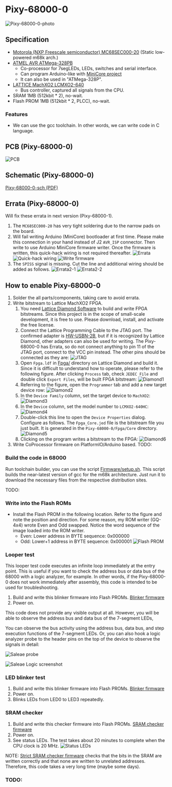 # Pixy-68000-0

![Pixy-68000-0-photo](Images/Pixy-68000-0-photo.jpg)

## Specification

* [Motorola (NXP Freescale semiconductor) MC68SEC000-20](https://www.nxp.com/docs/en/product-brief/MC68SEC000.pdf) (Static low-powered m68k arch.)
* [ATMEL AVR ATMega-328PB](https://www.microchip.com/en-us/product/atmega328p)
  * Co-processor for 7segLEDs, LEDs, switches and serial interface.
  * Can program Arduino-like with [MiniCore project](https://github.com/MCUdude/MiniCore)
  * It can also be used in "ATMega-328P".
* [LATTICE MachXO2 LCMXO2-640](https://www.latticesemi.com/products/fpgaandcpld/machxo2)
  * Bus controller, captured all signals from the CPU.
* SRAM 1MB (512kbit * 2), no-wait.
* Flash PROM 1MB (512kbit * 2, PLCC), no-wait.

### Features

* We can use the gcc toolchain. In other words, we can write code in C language.


## PCB (Pixy-68000-0)

![PCB](Images/Pixy-68000-0-pcb.png)

## Schematic (Pixy-68000-0)

[Pixy-68000-0-sch (PDF)](Images/Pixy-68000-0-sch.pdf)

## Errata (Pixy-68000-0)

Will fix these errata in next version (Pixy-68000-1).

1. The `MC68SEC000-20` has very tight soldering due to the narrow pads on the board.
2. Will fail writing Arduino (MiniCore) bootloader at first time.
   Please make this connection in your hand instead of J2 `AVR_ISP` connector.
   Then write to use Arduino MiniCore firmware writer.
   Once the firmware is written, this quick-hack wiring is not required thereafter.
   ![Errata](Images/Pixy-68000-0-errata.png)
   ![Quick-hack wiring](Images/Pixy-68000-0-errata-photo.jpg)
   ![Write firmware](Images/Pixy-68000-0-write-firmware.png)
3. The `SPISS` signal is missing.
   Cut the line and additional wiring should be added as follows.
   ![Errata2-1](Images/Pixy-68000-0-errata2-photo1.jpg)
   ![Errata2-2](Images/Pixy-68000-0-errata2-photo2.jpg)

## How to enable Pixy-68000-0

1. Solder the all parts/components, taking care to avoid errata.
2. Write bitstream to Lattice MachXO2 FPGA.
   1. You need [Lattice Diamond Software](https://www.latticesemi.com/latticediamond) to build and write FPGA bitstreams.
      Since this project is in the scope of small-scale development, it is free to use. Please download, install, and activate the free license.
   2. Connect the Lattice Programming Cable to the JTAG port.
      The confirmed adapter is [HW-USBN-2B](https://www.latticesemi.com/en/Products/DevelopmentBoardsAndKits/ProgrammingCablesforPCs),
      but if it is recognized by Lattice Diamond, other adapters can also be used for writing.
      The Pixy-68000-0 has Errata, so do not connect anything to pin 11 of the JTAG port, connect to the VCC pin instead.
      The other pins should be connected as they are:
      ![JTAG](Images/Pixy-68000-0-jtag.jpg)
   3. Open `Fpga.ldf` in [Fpga/](Fpga/) directory on Lattice Diamond and build it.
      Since it is difficult to understand how to operate, please refer to the following figure.
      After clicking `Process` tab, check `JEDEC File` and double click `Export Files`, will be built FPGA bitstream:
      ![Diamond1](Images/Diamond1.png)
   4. Referring to the figure, open the `Programmer` tab and add a new target device row:
      ![Diamond2](Images/Diamond2.png)
   5. In the `Device Family` column, set the target device to `MachXO2`:
      ![Diamond3](Images/Diamond3.png)
   6. In the `Device` column, set the model number to `LCMXO2-640HC`:
      ![Diamond4](Images/Diamond4.png)
   7. Double-click this line to open the `Device Properties` dialog. Configure as follows.
      The `Fpga_Core.jed` file is the bitstream file you just built. It is generated in the `Pixy-68000-0/Fpga/Core` directory.
      ![Diamond5](Images/Diamond5.png)
   8. Clicking on the program writes a bitstream to the FPGA:
      ![Diamond6](Images/Diamond6.png)
3. Write CoProcessor firmware on PlatformIO/Arduino based.
   TODO:

### Build the code in 68000

Run toolchain builder, you can use the script [Firmware/setup.sh](Firmware/setup.sh).
This script builds the near-latest version of gcc for the m68k architecture.
Just run it to download the necessary files from the respective distribution sites.

TODO:

### Write into the Flash ROMs

* Install the Flash PROM in the following location. Refer to the figure and note the position and direction.
  For some reason, my ROM writer (GQ-4x4) wrote Even and Odd swapped.
  Notice the word sequence of the image loaded into the ROM writer.
  * Even: Lower address in BYTE sequence: 0x000000
  * Odd: Lower+1 address in BYTE sequence: 0x000001
  ![Flash PROM](Images/Pixy-68000-0-flash.jpg)

### Looper test

This looper test code executes an infinite loop immediately at the entry point.
This is useful if you want to check the address bus or data bus of the 68000 with a logic analyzer, for example.
In other words, if the Pixy-68000-0 does not work immediately after assembly, this code is intended to be used for troubleshooting.

1. Build and write this blinker firmware into Flash PROMs.
   [Blinker firmware](Firmware/blinker/)
2. Power on.

This code does not provide any visible output at all.
However, you will be able to observe the address bus and data bus of the 7-segment LEDs,

You can observe the bus activity using the address bus, data bus, and step execution functions of the 7-segment LEDs.
Or, you can also hook a logic analyzer probe to the header pins on the top of the device to observe the signals in detail:

![Saleae probe](Images/SaleaeProbe.jpg)

![Saleae Logic screenshot](Images/SaleaeLogic.png)

### LED blinker test

1. Build and write this blinker firmware into Flash PROMs.
   [Blinker firmware](Firmware/blinker/)
2. Power on.
3. Blinks LEDs from LED0 to LED3 repeatedly.

### SRAM checker

1. Build and write this checker firmware into Flash PROMs.
   [SRAM checker firmware](Firmware/sram_check/)
2. Power on.
3. See status LEDs. The test takes about 20 minutes to complete when the CPU clock is 20 MHz.
   ![Status LEDs](Images/Pixy-68000-0-sram_check.jpg)

NOTE: [Strict SRAM checker firmware](Firmware/strict_sram_check/)
checks that the bits in the SRAM are written correctly and that none are written to unrelated addresses.
Therefore, this code takes a very long time (maybe some days).

### TODO:
